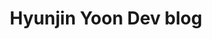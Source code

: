 ---
about: 1
# home: 1
title: Hyunjin Yoon Dev blog
meta:
  - property: og:title
    content: Hyunjin Yoon Dev blog
  - property: og:description
    content: Hyunjin Yoon Dev blog
  - property: og:image
    content: /upload/profile.png
---